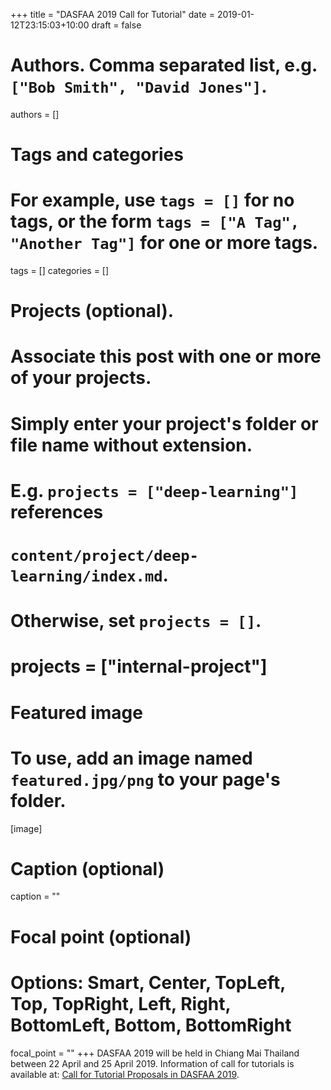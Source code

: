 +++
title = "DASFAA 2019 Call for Tutorial"
date = 2019-01-12T23:15:03+10:00
draft = false

# Authors. Comma separated list, e.g. `["Bob Smith", "David Jones"]`.
authors = []

# Tags and categories
# For example, use `tags = []` for no tags, or the form `tags = ["A Tag", "Another Tag"]` for one or more tags.
tags = []
categories = []

# Projects (optional).
#   Associate this post with one or more of your projects.
#   Simply enter your project's folder or file name without extension.
#   E.g. `projects = ["deep-learning"]` references 
#   `content/project/deep-learning/index.md`.
#   Otherwise, set `projects = []`.
# projects = ["internal-project"]

# Featured image
# To use, add an image named `featured.jpg/png` to your page's folder. 
[image]
  # Caption (optional)
  caption = ""

  # Focal point (optional)
  # Options: Smart, Center, TopLeft, Top, TopRight, Left, Right, BottomLeft, Bottom, BottomRight
  focal_point = ""
+++
DASFAA 2019 will be held in Chiang Mai Thailand between 22 April and 25 April 2019. Information of call for tutorials is available at: <a target="_blank" href="https://dasfaa2019.eng.cmu.ac.th/call-for-tutorial.html"> Call for Tutorial Proposals in DASFAA 2019</a>.